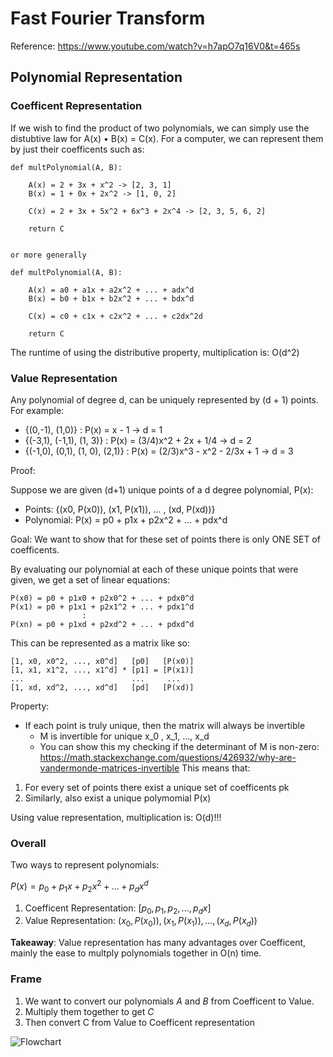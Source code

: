 # Fast Fourier Transform

Reference: https://www.youtube.com/watch?v=h7apO7q16V0&t=465s

## Polynomial Representation

### Coefficent Representation
If we wish to find the product of two polynomials, we can simply use the distubtive law for A(x) • B(x) = C(x). For a computer, we can represent them by just their coefficents such as:
```
def multPolynomial(A, B):

	A(x) = 2 + 3x + x^2 -> [2, 3, 1]
	B(x) = 1 + 0x + 2x^2 -> [1, 0, 2]

	C(x) = 2 + 3x + 5x^2 + 6x^3 + 2x^4 -> [2, 3, 5, 6, 2]

	return C


or more generally

def multPolynomial(A, B):

	A(x) = a0 + a1x + a2x^2 + ... + adx^d
	B(x) = b0 + b1x + b2x^2 + ... + bdx^d

	C(x) = c0 + c1x + c2x^2 + ... + c2dx^2d

	return C
```

The runtime of using the distributive property, multiplication is: O(d^2)

### Value Representation

Any polynomial of degree d, can be uniquely represented by (d + 1) points. For example:
- {(0,-1), (1,0)} : P(x) = x - 1 -> d = 1
- {(-3,1), (-1,1), (1, 3)} : P(x) = (3/4)x^2 + 2x + 1/4 -> d = 2
- {(-1,0), (0,1), (1, 0), (2,1)} : P(x) = (2/3)x^3 - x^2 - 2/3x + 1 -> d = 3

Proof:

Suppose we are given (d+1) unique points of a d degree polynomial, P(x):

- Points: {(x0, P(x0)), (x1, P(x1)), ... , (xd, P(xd))}
- Polynomial: P(x) = p0 + p1x + p2x^2 + ... + pdx^d

Goal: We want to show that for these set of points there is only ONE SET of coefficents. 

By evaluating our polynomial at each of these unique points that were given, we get a set of linear equations:
```
P(x0) = p0 + p1x0 + p2x0^2 + ... + pdx0^d
P(x1) = p0 + p1x1 + p2x1^2 + ... + pdx1^d
				:
P(xn) = p0 + p1xd + p2xd^2 + ... + pdxd^d
```
This can be represented as a matrix like so:
```
[1, x0, x0^2, ..., x0^d]   [p0]   [P(x0)]
[1, x1, x1^2, ..., x1^d] * [p1] = [P(x1)]
...                        ...     ...
[1, xd, xd^2, ..., xd^d]   [pd]   [P(xd)]

```
Property:
- If each point is truly unique, then the matrix will always be invertible
	- M is invertible for unique x_0 , x_1, ..., x_d
	- You can show this my checking if the determinant of M is non-zero: https://math.stackexchange.com/questions/426932/why-are-vandermonde-matrices-invertible
This means that:
1. For every set of points there exist a unique set of coefficents pk
2. Similarly, also exist a unique polymomial P(x)

Using value representation, multiplication is: O(d)!!!

### Overall

Two ways to represent polynomials:

$P(x) = p_0 + p_1x + p_2x^2 + ... + p_dx^d$

1. Coefficent Representation: $[p_0, p_1, p_2, ..., p_dx]$
2. Value Representation: ${(x_0, P(x_0)), (x_1, P(x_1)), ... , (x_d, P(x_d))}$

**Takeaway**: Value representation has many advantages over Coefficent, mainly the ease to multply polynomials together in O(n) time.



### Frame

1. We want to convert our polynomials $A$ and $B$ from Coefficent to Value.
2. Multiply them together to get $C$
3. Then convert C from Value to Coefficent representation


![Flowchart](~/figs/flowchart.png)








